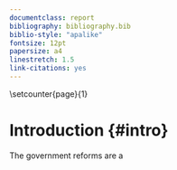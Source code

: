 ```yaml
---
documentclass: report
bibliography: bibliography.bib
biblio-style: "apalike"
fontsize: 12pt
papersize: a4
linestretch: 1.5
link-citations: yes
---
```





\setcounter{page}{1}

# Introduction {#intro}

The government reforms are a 
